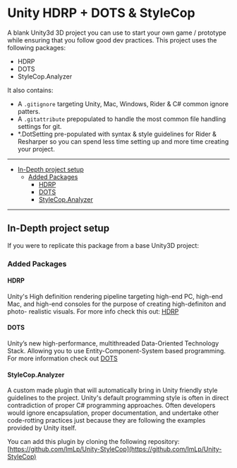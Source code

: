# Unity HDRP + DOTS & StyleCop

A blank Unity3d 3D project you can use to start your own game / prototype while
ensuring that you follow good dev practices. This project uses the following packages:

- HDRP
- DOTS
- StyleCop.Analyzer

It also contains:

- A `.gitignore` targeting Unity, Mac, Windows, Rider & C# common ignore patters.
- A `.gitattribute` prepopulated to handle the most common file handling settings
for git.
- *.DotSetting pre-populated with syntax & style guidelines for Rider & Resharper
so you can spend less time setting up and more time creating your project.


---

<!-- MarkdownTOC -->

- [In-Depth project setup](#in-depth-project-setup)
    - [Added Packages](#added-packages)
        - [HDRP](#hdrp)
        - [DOTS](#dots)
        - [StyleCop.Analyzer](#stylecopanalyzer)

<!-- /MarkdownTOC -->

---



<a id="in-depth-project-setup"></a>
## In-Depth project setup

If you were to replicate this package from a base Unity3D project:

<a id="added-packages"></a>
### Added Packages

<a id="hdrp"></a>
#### HDRP

Unity's High definition rendering pipeline targeting high-end PC, high-end Mac,
and high-end consoles for the purpose of creating high-definiton and photo-
realistic visuals. For more info check this out: [HDRP](https://blogs.unity3d.com/2018/09/24/the-high-definition-render-pipeline-getting-started-guide-for-artists/)

<a id="dots"></a>
#### DOTS

Unity’s new high-performance, multithreaded Data-Oriented Technology Stack.
Allowing you to use Entity-Component-System based programming.
For more information check out [DOTS](https://unity.com/dots)

<a id="stylecopanalyzer"></a>
#### StyleCop.Analyzer

A custom made plugin that will automatically bring in Unity friendly style guidelines
to the project. Unity's default programming style is often in direct contradiction
of proper C# programming approaches. Often developers would ignore encapsulation,
proper documentation, and undertake other code-rotting practices just because they
are following the examples provided by Unity itself.

You can add this plugin by cloning the following repository: [https://github.com/ImLp/Unity-StyleCop](https://github.com/ImLp/Unity-StyleCop)



